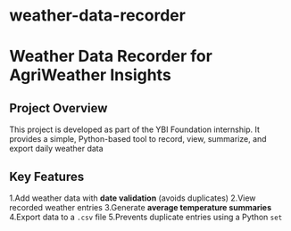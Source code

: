 # weather-data-recorder
# Weather Data Recorder for AgriWeather Insights

## Project Overview
This project is developed as part of the YBI Foundation internship. It provides a simple, Python-based tool to record, view, summarize, and export daily weather data
## Key Features
1.Add weather data with **date validation** (avoids duplicates)
2.View recorded weather entries
3.Generate **average temperature summaries**
4.Export data to a `.csv` file
5.Prevents duplicate entries using a Python `set`
